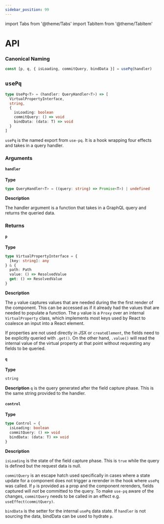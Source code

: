```yaml
---
sidebar_position: 99
---
```


import Tabs from '@theme/Tabs'
import TabItem from '@theme/TabItem'

# API

### Canonical Naming

```ts
const [p, q, { isLoading, commitQuery, bindData }] = usePq(handler)
```

## `usePq`

```ts
type UsePq<T> = (handler: QueryHandler<T>) => [
  VirtualPropertyInterface,
  string,
  {
    isLoading: boolean
    commitQuery: () => void
    bindData: (data: T) => void
  }
]
```

`usePq` is the named export from `use-pq`. It is a hook wrapping four effects and takes in a query handler.

### Arguments

#### `handler`

**Type**

```ts
type QueryHandler<T> = ((query: string) => Promise<T>) | undefined
```

**Description**

The handler argument is a function that takes in a GraphQL query and returns the queried data.

### Returns

#### `p`

**Type**

```ts
type VirtualPropertyInterface = {
  [key: string]: any
} & {
  path: Path
  value: () => ResolvedValue
  get: () => ResolvedValue
}
```

**Description**

The `p` value captures values that are needed during the the first render of the component. This can be accessed as if it already had the values that are needed to populate a function. The `p` value is a `Proxy` over an internal `VirtualProperty` class, which implements most keys used by React to coalesce an input into a React element.

If properties are not used directly in JSX or `createElement`, the fields need to be explicitly queried with `.get()`. On the other hand, `.value()` will read the internal value of the virtual property at that point without requesting any fields to be queried.

#### `q`

**Type**

```ts
string
```

**Description**
`q` is the query generated after the field capture phase. This is the same string provided to the handler.

#### `control`

**Type**

```ts
type Control = {
  isLoading: boolean
  commitQuery: () => void
  bindData: (data: T) => void
}
```

**Description**

`isLoading` is the state of the field capture phase. This is `true` while the query is defined but the request data is null.

`commitQuery` is an escape hatch used specifically in cases where a state update for a component does not trigger a rerender in the hook where `usePq` was called. If `p` is provided as a prop and the component rerenders, fields captured will _not_ be committed to the query. To make `use-pq` aware of the changes, `commitQuery` needs to be called in an effect e.g. `useEffect(commitQuery)`.

`bindData` is the setter for the internal `usePq` data state. If `handler` is not sourcing the data, bindData can be used to hydrate `p`.
